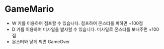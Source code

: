# GameMario






- W 키를 이용하여 점프할 수 있습니다. 점프하여 몬스터를 피하면 +100점
- D 키를 이용하여 미사일을 발사할 수 있습니다. 미사일로 몬스터를 보내주면 +100점
- 몬스터와 닿게 되면 GameOver 
